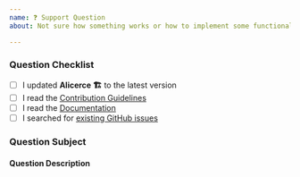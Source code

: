 ```yaml
---
name: ❓ Support Question
about: Not sure how something works or how to implement some functionality? Go ahead! 🤗

---
```


### Question Checklist

- [ ] I updated **Alicerce 🏗** to the latest version
- [ ] I read the [Contribution Guidelines](https://github.com/Mindera/Alicerce/blob/master/CONTRIBUTING.md)
- [ ] I read the [Documentation](https://github.com/Mindera/Alicerce/tree/master/Documentation)
- [ ] I searched for [existing GitHub issues](https://github.com/Mindera/Alicerce/issues)

### Question Subject
<!-- What module/subspec do you have a question about? -->
<!-- Is this a question about documentation? -->

#### Question Description
<!-- Please include expected behavior and any relevant code samples with your question if possible -->
